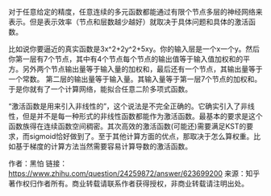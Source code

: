 对于任意给定的精度，任意连续的多元函数都能通过有限个节点多层的神经网络来表示。但是表示效率（节点和层数越少越好）就取决于具体问题和具体的激活函数。

比如说你要逼近的真实函数是3x^2+2y^2+5xy。你的输入层是一个x一个y。然后你第一层有7个节点，其中有4个节点每个节点的输出值等于输入值加权和的平方。另外两个节点输出量等于输入量的加权和，最后还有一个节点，其输出量等于一个常数。
第二层的输出量等于输入量。其输入量等于第一层7个节点的加权和。于是你就有了一个计算网络，能拟合任意二阶多项式函数。

“激活函数是用来引入非线性的”，这个说法是不完全正确的。它确实引入了非线性，但是并不是每一种形式的非线性函数都能作为激活函数。最基本的要求是这个函数族得在连续函数空间稠密。其次高效的激活函数(可能还)需要满足KST的要求，而sigmoid恰好做到了。至于其他计算方面的优点，那取决于怎么算权重。比如基于梯度的计算方法当然需要容易计算导数的激活函数。

作者：黑怕
链接：https://www.zhihu.com/question/24259872/answer/623699200
来源：知乎
著作权归作者所有。商业转载请联系作者获得授权，非商业转载请注明出处。